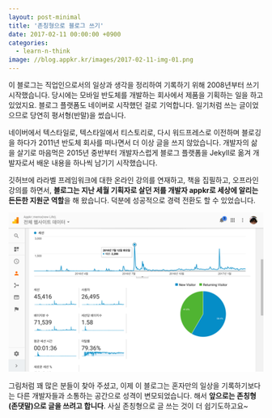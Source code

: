 ```yaml
---
layout: post-minimal
title: '존칭형으로 블로그 쓰기' 
date: 2017-02-11 00:00:00 +0900
categories:
  - learn-n-think
image: //blog.appkr.kr/images/2017-02-11-img-01.png
---
```


이 블로그는 직업인으로서의 일상과 생각을 정리하여 기록하기 위해 2008년부터 쓰기 시작했습니다. 당시에는 모바일 반도체를 개발하는 회사에서 제품을 기획하는 일을 하고 있었지요. 블로그 플랫폼도 네이버로 시작했던 걸로 기억합니다. 일기처럼 쓰는 글이었으므로 당연히 평서형(반말)을 썼습니다.

네이버에서 텍스타일로, 텍스타일에서 티스토리로, 다시 워드프레스로 이전하며 블로깅을 하다가 2011년 반도체 회사를 떠나면서 더 이상 글을 쓰지 않았습니다. 개발자의 삶을 살기로 마음먹은 2015년 중반부터 개발자스럽게 블로그 플랫폼을 Jekyll로 옮겨 개발자로서 배운 내용을 하나씩 남기기 시작했습니다.
 
깃허브에 라라벨 프레임워크에 대한 온라인 강의를 연재하고, 책을 집필하고, 오프라인 강의를 하면서, **블로그는 지난 세월 기획자로 살던 저를 개발자 appkr로 세상에 알리는 든든한 지원군 역할**을 해 왔습니다. 덕분에 성공적으로 경력 전환도 할 수 있었습니다.

[![블로그 방문자 추이](/images/2017-02-11-img-01.png)](/images/2017-02-11-img-01.png)

그림처럼 꽤 많은 분들이 찾아 주셨고, 이제 이 블로그는 혼자만의 일상을 기록하기보다는 다른 개발자들과 소통하는 공간으로 성격이 변모되었습니다. 해서 **앞으로는 존칭형(존댓말)으로 글을 쓰려고 합니다**. 사실 존칭형으로 글 쓰는 것이 더 쉽기도하고요~    
